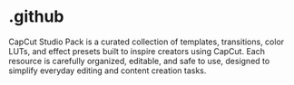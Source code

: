 # .github
CapCut Studio Pack is a curated collection of templates, transitions, color LUTs, and effect presets built to inspire creators using CapCut. Each resource is carefully organized, editable, and safe to use, designed to simplify everyday editing and content creation tasks.
